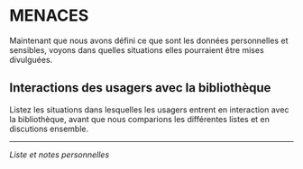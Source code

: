 # MENACES

Maintenant que nous avons défini ce que sont les données personnelles et sensibles, voyons dans quelles situations elles pourraient être mises divulguées.

## Interactions des usagers avec la bibliothèque

Listez les situations dans lesquelles les usagers entrent en interaction avec la bibliothèque, avant que nous comparions les différentes listes et en discutions ensemble.

___
*Liste et notes personnelles*
